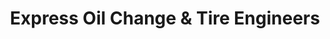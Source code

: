 ---
title: "Express Oil Change & Tire Engineers"
url: /atlanta/express-oil-change-und-tire-engineers-howell-mill-road-northwest/
shop: Reifen
---